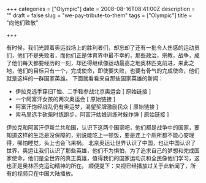 +++
categories = ["Olympic"]
date = 2008-08-16T08:41:00Z
description = ""
draft = false
slug = "we-pay-tribute-to-them"
tags = ["Olympic"]
title = "向他们致敬"

+++


有时候，我们光顾着奥运战场上的胜利者们，却忘却了还有一批令人伤感的运动员们，他们不是失败者，而他们正是体育界中最不幸的，那些政治，宗教，战争，成了他们每天都要经历的一刻，却还得继续像运动最高之地奥林匹克前进，来此之地，他们的目标只有一个，完成使命，即使要失败，也要有骨气的完成使命，他们就是这样的一群国家英雄。 下面就看看来自那些国家英雄的新闻：

 * 伊拉克选手穿旧T恤、二手鞋参战北京奥运会 [ 原始链接 ]
 * 一个阿富汗女孩的两次奥运会 [ 原始链接 ]
 * 阿富汗饱经战乱仍有奥运梦，渴望奖牌激励民众 [ 原始链接 ]
 * 索马里选手砍柴时练跑步，阿富汗姑娘训练时躲炸弹 [ 原始链接 ]

伊拉克和阿富汗伊斯兰共和国，认识下这两个国家吧，他们都是战争中的国家，要知道这样的生活是没保障的，别说能吃上一顿饭，要是连上个厕所都不能心安理得，哪怕睡觉，头上也会飞来祸。 北京奥运让世界认识了中国，也让中国认识了世界，奥运让我们认识了那些英雄，他们不为惧怕，为了追求自己的梦想和完成国家使命，他们是全世界的真正英雄，值得我们的国家运动员和全民像他们学习，这也正是奥林匹克运动精神的所在。 顺便提下：央视已经播放过关于此新闻了，所有的视频只在中国大陆播放。